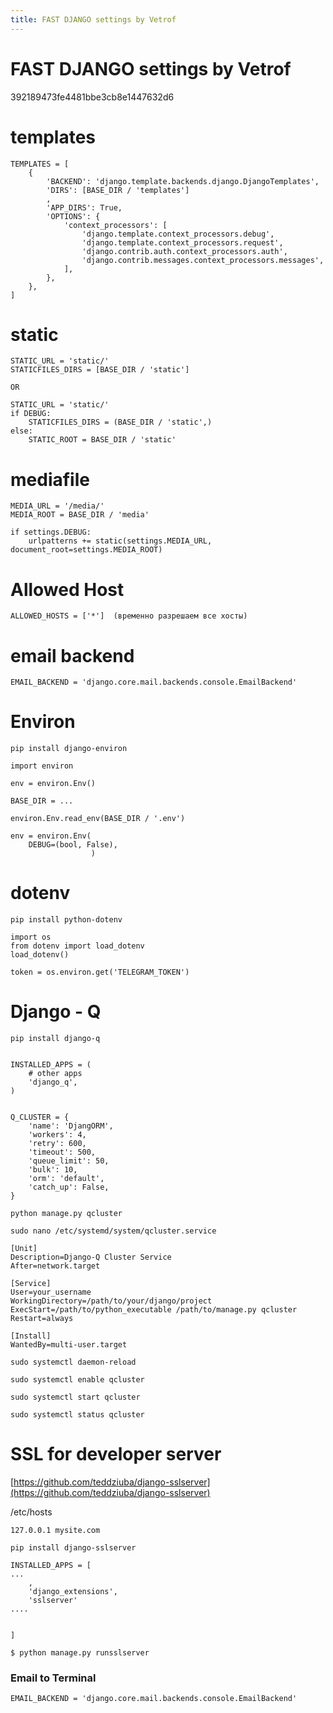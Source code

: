 ```yaml
---
title: FAST DJANGO settings by Vetrof
---
```


# FAST DJANGO settings by Vetrof





392189473fe4481bbe3cb8e1447632d6

# templates


```
TEMPLATES = [
    {
        'BACKEND': 'django.template.backends.django.DjangoTemplates',
        'DIRS': [BASE_DIR / 'templates']
        ,
        'APP_DIRS': True,
        'OPTIONS': {
            'context_processors': [
                'django.template.context_processors.debug',
                'django.template.context_processors.request',
                'django.contrib.auth.context_processors.auth',
                'django.contrib.messages.context_processors.messages',
            ],
        },
    },
]
```

# static


```
STATIC_URL = 'static/'
STATICFILES_DIRS = [BASE_DIR / 'static']

OR

STATIC_URL = 'static/'
if DEBUG:
    STATICFILES_DIRS = (BASE_DIR / 'static',)
else:
    STATIC_ROOT = BASE_DIR / 'static'
```

# mediafile


```
MEDIA_URL = '/media/'
MEDIA_ROOT = BASE_DIR / 'media'
```




```
if settings.DEBUG:
    urlpatterns += static(settings.MEDIA_URL, document_root=settings.MEDIA_ROOT)
```




# Allowed Host 


```
ALLOWED_HOSTS = ['*']  (временно разрешаем все хосты)
```




# email backend


```
EMAIL_BACKEND = 'django.core.mail.backends.console.EmailBackend'
```




# Environ


`pip install django-environ`


```
import environ

env = environ.Env()

BASE_DIR = ...

environ.Env.read_env(BASE_DIR / '.env')

env = environ.Env(
    DEBUG=(bool, False),
                  )

```




# dotenv


`pip install python-dotenv`


```
import os
from dotenv import load_dotenv
load_dotenv()

token = os.environ.get('TELEGRAM_TOKEN')
```






# Django - Q


`pip install django-q`


```

INSTALLED_APPS = (
    # other apps
    'django_q',
)


Q_CLUSTER = {
    'name': 'DjangORM',
    'workers': 4,
    'retry': 600,
    'timeout': 500,
    'queue_limit': 50,
    'bulk': 10,
    'orm': 'default',
    'catch_up': False,
}

python manage.py qcluster

```

`sudo nano /etc/systemd/system/qcluster.service`


```
[Unit]
Description=Django-Q Cluster Service
After=network.target

[Service]
User=your_username
WorkingDirectory=/path/to/your/django/project
ExecStart=/path/to/python_executable /path/to/manage.py qcluster
Restart=always

[Install]
WantedBy=multi-user.target
```

`sudo systemctl daemon-reload`

`sudo systemctl enable qcluster`

`sudo systemctl start qcluster`

`sudo systemctl status qcluster`


# SSL  for developer server


[https://github.com/teddziuba/django-sslserver](https://github.com/teddziuba/django-sslserver)

/etc/hosts


```
127.0.0.1 mysite.com
```

`pip install django-sslserver`




```
INSTALLED_APPS = [
...
    ,
    'django_extensions',
    'sslserver'
....


]
```

`$ python manage.py runsslserver`




### Email to Terminal


```
EMAIL_BACKEND = 'django.core.mail.backends.console.EmailBackend'
```







